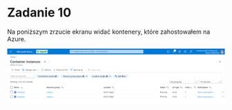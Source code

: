 # Zadanie 10
Na poniższym zrzucie ekranu widać kontenery, które zahostowałem na Azure.

![azure_screenshot](https://github.com/marekostafin/ebiznes_2024/blob/main/zadanie10/Screenshot_20240603_201959.png)
